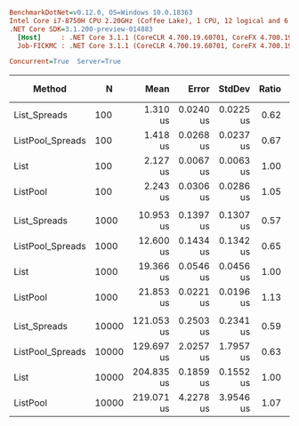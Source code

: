 ``` ini

BenchmarkDotNet=v0.12.0, OS=Windows 10.0.18363
Intel Core i7-8750H CPU 2.20GHz (Coffee Lake), 1 CPU, 12 logical and 6 physical cores
.NET Core SDK=3.1.200-preview-014883
  [Host]     : .NET Core 3.1.1 (CoreCLR 4.700.19.60701, CoreFX 4.700.19.60801), X64 RyuJIT
  Job-FICKMC : .NET Core 3.1.1 (CoreCLR 4.700.19.60701, CoreFX 4.700.19.60801), X64 RyuJIT

Concurrent=True  Server=True  

```
|           Method |     N |       Mean |     Error |    StdDev | Ratio | RatioSD | Rank |  Gen 0 |  Gen 1 | Gen 2 | Allocated |
|----------------- |------ |-----------:|----------:|----------:|------:|--------:|-----:|-------:|-------:|------:|----------:|
|     List_Spreads |   100 |   1.310 us | 0.0240 us | 0.0225 us |  0.62 |    0.01 |    1 | 0.0172 |      - |     - |    1184 B |
| ListPool_Spreads |   100 |   1.418 us | 0.0268 us | 0.0237 us |  0.67 |    0.01 |    2 |      - |      - |     - |      40 B |
|             List |   100 |   2.127 us | 0.0067 us | 0.0063 us |  1.00 |    0.00 |    3 | 0.0153 |      - |     - |    1184 B |
|         ListPool |   100 |   2.243 us | 0.0306 us | 0.0286 us |  1.05 |    0.01 |    4 |      - |      - |     - |      40 B |
|                  |       |            |           |           |       |         |      |        |        |       |           |
|     List_Spreads |  1000 |  10.953 us | 0.1397 us | 0.1307 us |  0.57 |    0.01 |    1 | 0.1221 |      - |     - |    8424 B |
| ListPool_Spreads |  1000 |  12.600 us | 0.1434 us | 0.1342 us |  0.65 |    0.01 |    2 |      - |      - |     - |      40 B |
|             List |  1000 |  19.366 us | 0.0546 us | 0.0456 us |  1.00 |    0.00 |    3 | 0.1221 |      - |     - |    8424 B |
|         ListPool |  1000 |  21.853 us | 0.0221 us | 0.0196 us |  1.13 |    0.00 |    4 |      - |      - |     - |      40 B |
|                  |       |            |           |           |       |         |      |        |        |       |           |
|     List_Spreads | 10000 | 121.053 us | 0.2503 us | 0.2341 us |  0.59 |    0.00 |    1 | 2.0752 | 0.1221 |     - |  131400 B |
| ListPool_Spreads | 10000 | 129.697 us | 2.0257 us | 1.7957 us |  0.63 |    0.01 |    2 |      - |      - |     - |      42 B |
|             List | 10000 | 204.835 us | 0.1859 us | 0.1552 us |  1.00 |    0.00 |    3 | 1.9531 |      - |     - |  131401 B |
|         ListPool | 10000 | 219.071 us | 4.2278 us | 3.9546 us |  1.07 |    0.02 |    4 |      - |      - |     - |      40 B |
